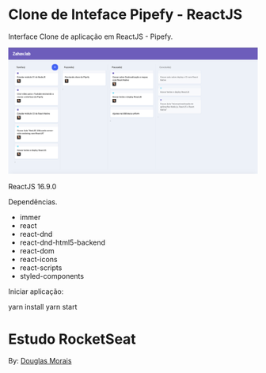 # Clone de Inteface Pipefy - ReactJS

Interface Clone de aplicação em ReactJS - Pipefy.

<img src="tmp/img/screen.png">

ReactJS 16.9.0

Dependências.
<ul>
<li>immer</li>
<li>react</li>
<li>react-dnd</li>
<li>react-dnd-html5-backend</li>
<li>react-dom</li>
<li>react-icons</li>
<li>react-scripts</li>
<li>styled-components</li>
</ul>


Iniciar aplicação:

yarn install
yarn start


# Estudo RocketSeat


 By: <a href="https://www.linkedin.com/in/douglas-morais-35640684/">Douglas Morais </a> 
